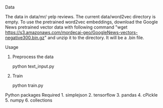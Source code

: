 Data

The data in data/mr/ yelp reviews.
The current data/word2vec directory is empty. To use the pretrained word2vec embeddings, download the Google News pretrained vector data with following command "wget https://s3.amazonaws.com/mordecai-geo/GoogleNews-vectors-negative300.bin.gz" and unzip it to the directory. It will be a .bin file.

Usage

1. Preprocess the data

	python text_input.py

2. Train

	python train.py

Python packages Required
	1. simplejson
	2. tensorflow
	3. pandas
	4. cPickle
	5. numpy
	6. collections

